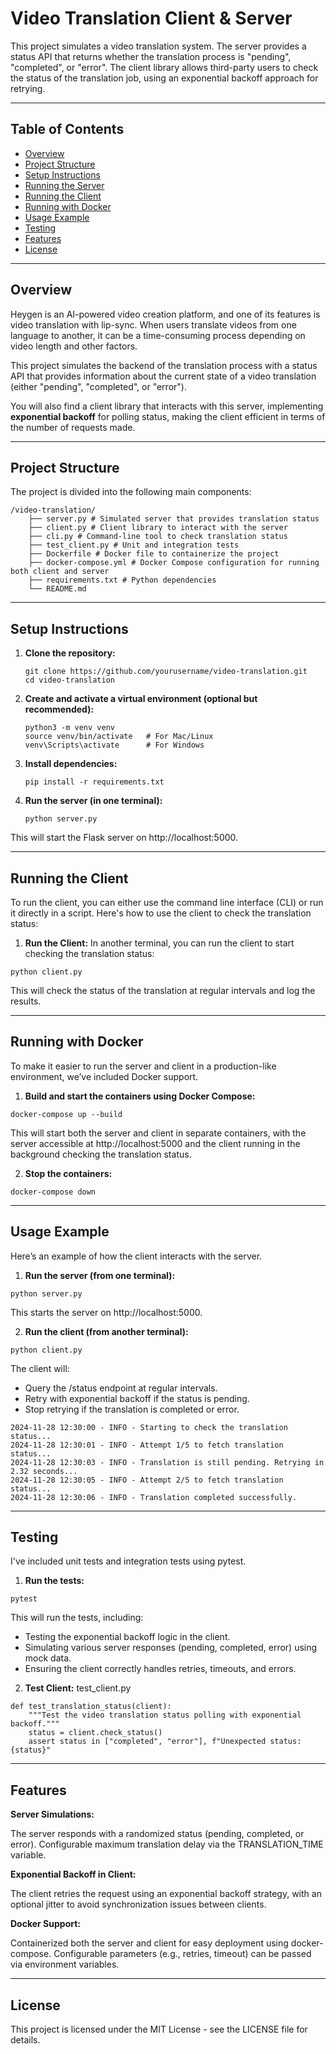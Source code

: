 # Video Translation Client & Server

This project simulates a video translation system. The server provides a status API that returns whether the translation process is "pending", "completed", or "error". The client library allows third-party users to check the status of the translation job, using an exponential backoff approach for retrying.

---

## Table of Contents

- [Overview](#overview)
- [Project Structure](#project-structure)
- [Setup Instructions](#setup-instructions)
- [Running the Server](#running-the-server)
- [Running the Client](#running-the-client)
- [Running with Docker](#running-with-docker)
- [Usage Example](#usage-example)
- [Testing](#testing)
- [Features](#features)
- [License](#license)

---

## Overview

Heygen is an AI-powered video creation platform, and one of its features is video translation with lip-sync. When users translate videos from one language to another, it can be a time-consuming process depending on video length and other factors.

This project simulates the backend of the translation process with a status API that provides information about the current state of a video translation (either "pending", "completed", or "error").

You will also find a client library that interacts with this server, implementing **exponential backoff** for polling status, making the client efficient in terms of the number of requests made.

---

## Project Structure

The project is divided into the following main components:
```
/video-translation/ 
    ├── server.py # Simulated server that provides translation status 
    ├── client.py # Client library to interact with the server 
    ├── cli.py # Command-line tool to check translation status 
    ├── test_client.py # Unit and integration tests 
    ├── Dockerfile # Docker file to containerize the project 
    ├── docker-compose.yml # Docker Compose configuration for running both client and server 
    ├── requirements.txt # Python dependencies 
    └── README.md
```



---

## Setup Instructions

1. **Clone the repository:**
   ```
   git clone https://github.com/yourusername/video-translation.git
   cd video-translation
   ```

2. **Create and activate a virtual environment (optional but recommended):**
   ```
   python3 -m venv venv
   source venv/bin/activate   # For Mac/Linux
   venv\Scripts\activate      # For Windows
   ```

3. **Install dependencies:**
   ```
   pip install -r requirements.txt
   ```

4. **Run the server (in one terminal):**
    ```
    python server.py
    ```
This will start the Flask server on http://localhost:5000.


---

## Running the Client

To run the client, you can either use the command line interface (CLI) or run it directly in a script. Here's how to use the client to check the translation status:

1. **Run the Client:**
In another terminal, you can run the client to start checking the translation status:
```
python client.py
```
This will check the status of the translation at regular intervals and log the results.

---

## Running with Docker
To make it easier to run the server and client in a production-like environment, we’ve included Docker support.

1. **Build and start the containers using Docker Compose:**
```
docker-compose up --build
```
This will start both the server and client in separate containers, with the server accessible at http://localhost:5000 and the client running in the background checking the translation status.

2. **Stop the containers:**
```
docker-compose down
```

---


## Usage Example
Here’s an example of how the client interacts with the server.

1. **Run the server (from one terminal):**

```
python server.py
```
This starts the server on http://localhost:5000.

2. **Run the client (from another terminal):**

```
python client.py
```
The client will:

- Query the /status endpoint at regular intervals.
- Retry with exponential backoff if the status is pending.
- Stop retrying if the translation is completed or error.

```
2024-11-28 12:30:00 - INFO - Starting to check the translation status...
2024-11-28 12:30:01 - INFO - Attempt 1/5 to fetch translation status...
2024-11-28 12:30:03 - INFO - Translation is still pending. Retrying in 2.32 seconds...
2024-11-28 12:30:05 - INFO - Attempt 2/5 to fetch translation status...
2024-11-28 12:30:06 - INFO - Translation completed successfully.
```

---


## Testing

I've included unit tests and integration tests using pytest.

1. **Run the tests:**
```
pytest
```
This will run the tests, including:

- Testing the exponential backoff logic in the client.
- Simulating various server responses (pending, completed, error) using mock data.
- Ensuring the client correctly handles retries, timeouts, and errors.

2. **Test Client:**
test_client.py
```
def test_translation_status(client):
    """Test the video translation status polling with exponential backoff."""
    status = client.check_status()
    assert status in ["completed", "error"], f"Unexpected status: {status}"
```

---

## Features


**Server Simulations:**

The server responds with a randomized status (pending, completed, or error).
Configurable maximum translation delay via the TRANSLATION_TIME variable.

**Exponential Backoff in Client:**

The client retries the request using an exponential backoff strategy, with an optional jitter to avoid synchronization issues between clients.

**Docker Support:**

Containerized both the server and client for easy deployment using docker-compose.
Configurable parameters (e.g., retries, timeout) can be passed via environment variables.

---

## License

This project is licensed under the MIT License - see the LICENSE file for details.
